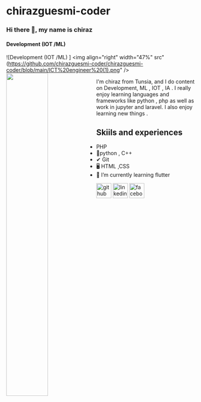 # chirazguesmi-coder
### Hi there 👋, my name is chiraz
#### Development  (IOT /ML) 
![Development  (IOT /ML) ]
<img align="right" width="47%" src"(https://github.com/chirazguesmi-coder/chirazguesmi-coder/blob/main/ICT%20engineer%20(1).png" />
<img align="left" width="47%" src="https://github-readme-stats.vercel.app/api/top-langs/?username=chirazguesmi-coder" />

 I'm chiraz from Tunsia, and I do content on Development, ML , IOT , IA . I really enjoy learning languages and frameworks like python , php as well as work in jupyter and laravel. I also enjoy learning new things .
## Skiils and experiences 
-  PHP 
- 🦾python , C++
- ✔ Git
- 🖥 HTML ,CSS 
- 🌱 I’m currently learning flutter 


[<img src='https://cdn.jsdelivr.net/npm/simple-icons@3.0.1/icons/github.svg' alt='github' height='40'>](https://github.com/chirazguesmi-coder)  [<img src='https://cdn.jsdelivr.net/npm/simple-icons@3.0.1/icons/linkedin.svg' alt='linkedin' height='40'>](https://www.linkedin.com/in/chiraz-guesmi-745061161/)  [<img src='https://cdn.jsdelivr.net/npm/simple-icons@3.0.1/icons/facebook.svg' alt='facebook' height='40'>](https://www.facebook.com/profile.php?id=100008645464648)  


